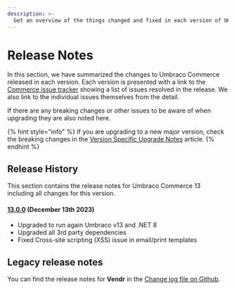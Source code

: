 ```yaml
---
description: >-
  Get an overview of the things changed and fixed in each version of Umbraco Commerce.
---
```


# Release Notes

In this section, we have summarized the changes to Umbraco Commerce released in each version. Each version is presented with a link to the [Commerce issue tracker](https://github.com/umbraco/Umbraco.Commerce.Issues/issues) showing a list of issues resolved in the release. We also link to the individual issues themselves from the detail.

If there are any breaking changes or other issues to be aware of when upgrading they are also noted here.

{% hint style="info" %}
If you are upgrading to a new major version, check the breaking changes in the [Version Specific Upgrade Notes](upgrading/version-specific-upgrades.md) article.
{% endhint %}

## Release History

This section contains the release notes for Umbraco Commerce 13 including all changes for this version.

#### [13.0.0](https://github.com/umbraco/Umbraco.Commerce.Issues/issues?q=is%3Aissue+is%3Aclosed+label%3Arelease%2F13.0.0) (December 13th 2023)

* Upgraded to run again Umbraco v13 and .NET 8
* Upgraded all 3rd party dependencies
* Fixed Cross-site scripting (XSS) issue in email/print templates

## Legacy release notes

You can find the release notes for **Vendr** in the [Change log file on Github](changelog-archive/Vendr-core.md).
